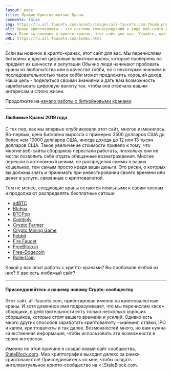 ```yaml
---
layout: page
title: Лучшие Криптовалютные Краны
comments: false
img: https://ru.all-faucets.com/assets/images/all-faucets.com-thumb.png
alt: Краны криптовалюты - это системы вознаграждений в виде веб-сайта или приложения, которые раздают бесплатные монеты.
desc: Если вы новичок в крипто-кранах, этот сайт для вас. Узнайте, как максимизировать стоимость вашего времени и усилий, одновременно требуя бесплатные сайты с биткойнами.
URL: https://ru.all-faucets.com/index.html
---
```

<link rel="stylesheet" href="https://cdnjs.cloudflare.com/ajax/libs/normalize/5.0.0/normalize.min.css">

Если вы новичок в крипто-кранах, этот сайт для вас. Мы перечисляем биткойны и другие цифровые валютные краны, которые проверены на предмет их ценности и репутации Обычно люди начинают пробовать краны из любопытства или в качестве хобби, но с некоторым знанием и последовательностью такое хобби может предложить хороший доход. Наша цель - поделиться своими знаниями и дать вам возможность зарабатывать цифровую валюту так, чтобы она отвечала вашим интересам и стилю жизни.

Продолжите на <a href="https://ru.all-faucets.com/daily/2019/12/12/index.html">начало работы с биткойновыми кранами</a>.

---
#### Любимые Краны 2019 года

С тех пор, как мы впервые опубликовали этот сайт, многое изменилось. Во-первых, цена Биткойна выросла с примерно 3500 долларов США до более чем 10000 долларов США, иногда доходя до 12 или 13 тысяч долларов США. Такое увеличение стоимости привело к тому, что многие веб-сайты сборщиков перестали работать, поскольку они не могли позволить себе отдать обещанные вознаграждения. Многие перешли в автономный режим, не распределяя суммы в ваших кошельках, тем самым просто крадя ваши деньги. Это риски, о которых вы должны знать и принимать при инвестировании своего времени или денег в услуги, связанные с криптовалютой.

Тем не менее, следующие краны остаются лояльными к своим членам и продолжают распределять бесплатные сатоши:

- <a href="http://bit.ly/www-adbtc" target="_blank">adBTC</a>
- <a href="http://bit.ly/www-btcfox" target="_blank">BtcFox</a>
- <a href="http://bit.ly/www-btcpop" target="_blank">BTCPop</a>
- <a href="http://bit.ly/www-cointiply" target="_blank">Cointiply</a>
- <a href="http://bit.ly/www-cryptofarmer" target="_blank">Crypto Farmer</a>
- <a href="http://bit.ly/www-cryptomininggame" target="_blank">Crypto Mining Game</a>
- <a href="http://bit.ly/www-febbit" target="_blank">Febbit</a>
- <a href="http://bit.ly/www-firefaucet" target="_blank">Fire Faucet</a>
- <a href="http://bit.ly/www-freebitcoin" target="_blank">FreeBitco.in</a>
- <a href="http://bit.ly/www-free-dogecoin" target="_blank">Free-Dogecoin</a>
- <a href="http://bit.ly/www-rollercoin" target="_blank">RollerCoin</a>

Какой у вас опыт работы с крипто-кранами? Вы пробовали любой из них? У вас есть любимый сайт?

<div id="commento"></div>
<script src="https://cdn.commento.io/js/commento.js"></script>

---
#### Присоединяйтесь к нашему новому Crypto-сообществу

Этот сайт, all-faucets.com, ориентирован именно на криптовалютные краны. И хотя доменное имя подразумевает, что мы перечислим «все» сборщики, в действительности есть только несколько хороших сборщиков, которые стоят вашего времени и усилий. Однако есть много других способов заработать криптовалюту - майнинг, ставки, IPO и капли, криптовалюты и так далее. Возможностей много, но вам нужна качественная информация, чтобы использовать эти возможности в своих интересах.

Именно по этой причине я создал новый сайт сообщества, <a href="https://www.staleblock.com/" target="_blank">StaleBlock.com</a>. Мир криптографии выходит далеко за рамки криптовалютов! Присоединяйтесь ко мне, чтобы создать интеллектуальное крипто-сообщество на <i.StaleBlock.com</i>.
